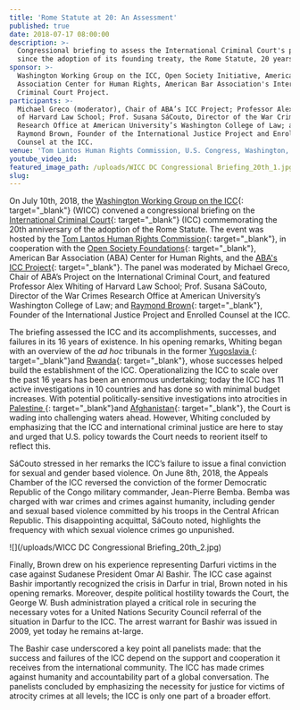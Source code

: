 ```yaml
---
title: 'Rome Statute at 20: An Assessment'
published: true
date: 2018-07-17 08:00:00
description: >-
  Congressional briefing to assess the International Criminal Court's progress
  since the adoption of its founding treaty, the Rome Statute, 20 years ago.
sponsor: >-
  Washington Working Group on the ICC, Open Society Initiative, American Bar
  Association Center for Human Rights, American Bar Association's International
  Criminal Court Project.
participants: >-
  Michael Greco (moderator), Chair of ABA’s ICC Project; Professor Alex Whiting
  of Harvard Law School; Prof. Susana SáCouto, Director of the War Crimes
  Research Office at American University’s Washington College of Law; and
  Raymond Brown, Founder of the International Justice Project and Enrolled
  Counsel at the ICC.
venue: 'Tom Lantos Human Rights Commission, U.S. Congress, Washington, D.C.'
youtube_video_id:
featured_image_path: /uploads/WICC DC Congressional Briefing_20th_1.jpg
slug:
---
```


On July 10th, 2018, the [Washington Working Group on the ICC](http://www.washingtonicc.org/){: target="_blank"} (WICC) convened a congressional briefing on the [International Criminal Court](https://www.icc-cpi.int){: target="_blank"} (ICC) commemorating the 20th anniversary of the adoption of the Rome Statute. The event was hosted by the [Tom Lantos Human Rights Commission](https://humanrightscommission.house.gov/){: target="_blank"}, in cooperation with the [Open Society Foundations](https://www.opensocietyfoundations.org/about/offices-foundations/open-society-foundations-washington-dc){: target="_blank"}, American Bar Association (ABA) Center for Human Rights, and the [ABA's ICC Project](www.aba-icc.org){: target="_blank"}. The panel was moderated by Michael Greco, Chair of ABA’s Project on the International Criminal Court, and featured Professor Alex Whiting of Harvard Law School; Prof. Susana S&aacute;Couto, Director of the War Crimes Research Office at American University’s Washington College of Law; and [Raymond Brown](https://www.greenbaumlaw.com/attorneys-Raymond-Brown.html){: target="_blank"}, Founder of the International Justice Project and Enrolled Counsel at the ICC.

The briefing assessed the ICC and its accomplishments, successes, and failures in its 16 years of existence. In his opening remarks, Whiting began with an overview of the *ad hoc* tribunals in the former [Yugoslavia ](http://www.icty.org/){: target="_blank"}and [Rwanda](http://unictr.unmict.org/){: target="_blank"}, whose successes helped build the establishment of the ICC. Operationalizing the ICC to scale over the past 16 years has been an enormous undertaking; today the ICC has 11 active investigations in 10 countries and has done so with minimal budget increases. With potential politically-sensitive investigations into atrocities in [Palestine ](https://www.icc-cpi.int/palestine){: target="_blank"}and [Afghanistan](https://www.icc-cpi.int/afghanistan){: target="_blank"}, the Court is wading into challenging waters ahead. However, Whiting concluded by emphasizing that the ICC and international criminal justice are here to stay and urged that U.S. policy towards the Court needs to reorient itself to reflect this.

S&aacute;Couto stressed in her remarks the ICC’s failure to issue a final conviction for sexual and gender based violence. On June 8th, 2018, the Appeals Chamber of the ICC reversed the conviction of the former Democratic Republic of the Congo military commander, Jean-Pierre Bemba. Bemba was charged with war crimes and crimes against humanity, including gender and sexual based violence committed by his troops in the Central African Republic. This disappointing acquittal, S&aacute;Couto noted, highlights the frequency with which sexual violence crimes go unpunished.

![](/uploads/WICC DC Congressional Briefing_20th_2.jpg)

Finally, Brown drew on his experience representing Darfuri victims in the case against Sudanese President Omar Al Bashir. The ICC case against Bashir importantly recognized the crisis in Darfur in trial, Brown noted in his opening remarks. Moreover, despite political hostility towards the Court, the George W. Bush administration played a critical role in securing the necessary votes for a United Nations Security Council referral of the situation in Darfur to the ICC. The arrest warrant for Bashir was issued in 2009, yet today he remains at-large.

The Bashir case underscored a key point all panelists made: that the success and failures of the ICC depend on the support and cooperation it receives from the international community. The ICC has made crimes against humanity and accountability part of a global conversation. The panelists concluded by emphasizing the necessity for justice for victims of atrocity crimes at all levels; the ICC is only one part of a broader effort.